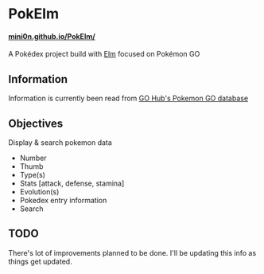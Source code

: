 # PokElm 
#### [ mini0n.github.io/PokElm/ ](https://mini0n.github.io/PokElm/)


A Pokédex project build with [Elm](https://elm-lang.org/) focused on Pokémon GO

## Information
Information is currently been read from [GO Hub's Pokemon GO database](https://db.pokemongohub.net/api/pokemon/)

## Objectives
Display & search pokemon data
- Number
- Thumb
- Type(s)
- Stats [attack, defense, stamina]
- Evolution(s)
- Pokedex entry information
- Search

## TODO
There's lot of improvements planned to be done.
I'll be updating this info as things get updated.
